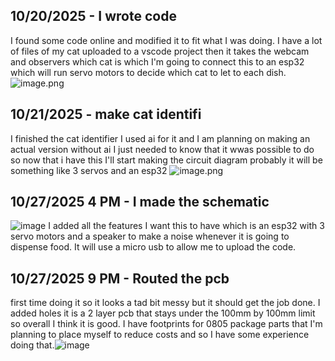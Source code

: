 <!--
  ===================    !!READ THIS NOTICE!!   ====================
  DO NOT edit this file manually. Your changes WILL BE OVERWRITTEN!
  This journal is auto generated and updated by Hack Club Blueprint.
  To edit this file, please edit your journal entries on Blueprint.
  ==================================================================
-->

## 10/20/2025 - I wrote code  

I found some code online and modified it to fit what I was doing. I have a lot of files of my cat uploaded to a vscode project then it takes the webcam and observers which cat is which I'm going to connect this to an esp32 which will run servo motors to decide which cat to let to each dish.![image.png](https://blueprint.hackclub.com/user-attachments/blobs/proxy/eyJfcmFpbHMiOnsiZGF0YSI6MzkxMiwicHVyIjoiYmxvYl9pZCJ9fQ==--8e58e4c1cd2aba202e15a8ae7f1a87ec5bab3453/image.png)
  

## 10/21/2025 - make cat identifi  

I finished the cat identifier I used ai for it and I am planning on making an actual version without ai I just needed to know that it wwas possible to do so now that i have this I'll start making the circuit diagram probably it will be something like 3 servos and an esp32 
![image.png](https://blueprint.hackclub.com/user-attachments/blobs/proxy/eyJfcmFpbHMiOnsiZGF0YSI6NDIxNCwicHVyIjoiYmxvYl9pZCJ9fQ==--fae3e97308e65f4786d0f19fb0e3e5afacd33973/image.png)
  

## 10/27/2025 4 PM - I made the schematic  

![image](https://blueprint.hackclub.com/user-attachments/blobs/proxy/eyJfcmFpbHMiOnsiZGF0YSI6NjA1OCwicHVyIjoiYmxvYl9pZCJ9fQ==--84652f7ba149f357a1ffbd11151a043962412ebd/image.png)
I added all the features I want this to have which is an esp32 with 3 servo motors and a speaker to make a noise whenever it is going to dispense food. It will use a micro usb to allow me to upload the code.
  

## 10/27/2025 9 PM - Routed the pcb  

first time doing it so it looks a tad bit messy but it should get the job done. I added holes it is a 2 layer pcb that stays under the 100mm by 100mm limit so overall I think it is good. I have footprints for 0805 package parts that I'm planning to place myself to reduce costs and so I have some experience doing that.![image](https://blueprint.hackclub.com/user-attachments/blobs/proxy/eyJfcmFpbHMiOnsiZGF0YSI6NjEwMCwicHVyIjoiYmxvYl9pZCJ9fQ==--e0fffddf280286c6a884426a7c798c19da42c5a8/image.png)
  

